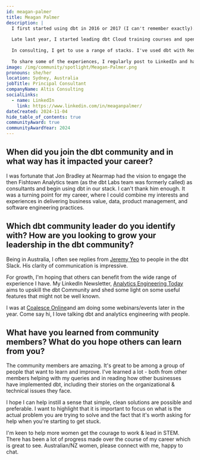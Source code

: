 ```yaml
---
id: meagan-palmer
title: Meagan Palmer
description: |
  I first started using dbt in 2016 or 2017 (I can't remember exactly). Since then, I have moved into data and analytics consulting and have dipped in and out of the dbt Community. 
  
  Late last year, I started leading dbt Cloud training courses and spending more time in the <a href="https://www.getdbt.com/community/join-the-community/" rel="noopener noreferrer" target="_blank">dbt Slack</a>. 
  
  In consulting, I get to use a range of stacks. I've used dbt with Redshift, Snowflake, and Databricks in production settings with a range of loaders & reporting tools, and I've been enjoying using DuckDB for some home experimentation. 
 
  To share some of the experiences, I regularly post to LinkedIn and have recently started <a href="https://www.linkedin.com/newsletters/analytics-engineering-today-7210968984693690370/" rel="noopener noreferrer" target="_blank">Analytics Engineering Today</a>, a twice monthly newsletter about dbt in practice.
image: /img/community/spotlight/Meagan-Palmer.png
pronouns: she/her
location: Sydney, Australia
jobTitle: Principal Consultant
companyName: Altis Consulting
socialLinks:
  - name: LinkedIn
    link: https://www.linkedin.com/in/meaganpalmer/
dateCreated: 2024-11-04
hide_table_of_contents: true
communityAward: true
communityAwardYear: 2024 
---
```


## When did you join the dbt community and in what way has it impacted your career?

I was fortunate that Jon Bradley at Nearmap had the vision to engage the then Fishtown Analytics team (as the dbt Labs team was formerly called) as consultants and begin using dbt in our stack. I can't thank him enough. It was a turning point for my career, where I could combine my interests and experiences in delivering business value, data, product management, and software engineering practices.

## Which dbt community leader do you identify with? How are you looking to grow your leadership in the dbt community?

Being in Australia, I often see replies from <a target="_blank" rel="noopener noreferrer" href="https://www.linkedin.com/in/jeremyyeo/">Jeremy Yeo</a> to people in the dbt Slack. His clarity of communication is impressive. 

For growth, I'm hoping that others can benefit from the wide range of experience I have. My LinkedIn Newsletter, <a target="_blank" rel="noopener noreferrer" href="https://www.linkedin.com/newsletters/analytics-engineering-today-7210968984693690370/">Analytics Engineering Today</a> aims to upskill the dbt Community and shed some light on some useful features that might not be well known.

I was at <a target="_blank" rel="noopener noreferrer" href="https://coalesce.getdbt.com/">Coalesce Online</a>and am doing some webinars/events later in the year. Come say hi, I love talking dbt and analytics engineering with people.

## What have you learned from community members? What do you hope others can learn from you?

The community members are amazing. It's great to be among a group of people that want to learn and improve. 
I've learned a lot - both from other members helping with my queries and in reading how other businesses have implemented dbt, including their stories on the organizational & technical issues they face.

I hope I can help instill a sense that simple, clean solutions are possible and preferable. I want to highlight that it is important to focus on what is the actual problem you are trying to solve and the fact that it's worth asking for help when you're starting to get stuck. 

I'm keen to help more women get the courage to work & lead in STEM. There has been a lot of progress made over the course of my career which is great to see. Australian/NZ women, please connect with me, happy to chat.
